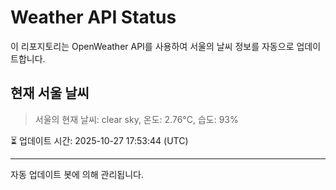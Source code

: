 
# Weather API Status

이 리포지토리는 OpenWeather API를 사용하여 서울의 날씨 정보를 자동으로 업데이트합니다.

## 현재 서울 날씨
> 서울의 현재 날씨: clear sky, 온도: 2.76°C, 습도: 93%

⏳ 업데이트 시간: 2025-10-27 17:53:44 (UTC)

---
자동 업데이트 봇에 의해 관리됩니다.
